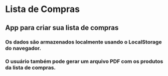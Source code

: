 # Lista de Compras

## App para criar sua lista de compras 
### Os dados são armazenados localmente usando o LocalStorage do navegador.
### O usuário também pode gerar um arquivo PDF com os produtos da lista de compras.

